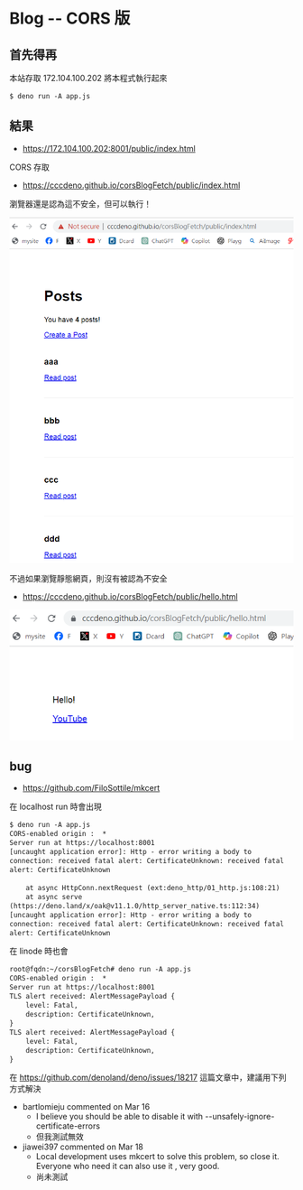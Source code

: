 # Blog -- CORS 版

## 首先得再

本站存取 172.104.100.202 將本程式執行起來

```
$ deno run -A app.js
```

## 結果

* https://172.104.100.202:8001/public/index.html

CORS 存取

* https://cccdeno.github.io/corsBlogFetch/public/index.html

瀏覽器還是認為這不安全，但可以執行！

![](./img/blogList.png)

不過如果瀏覽靜態網頁，則沒有被認為不安全

* https://cccdeno.github.io/corsBlogFetch/public/hello.html

![](./img/hello.png)

## bug

* https://github.com/FiloSottile/mkcert

在 localhost run 時會出現

```
$ deno run -A app.js
CORS-enabled origin :  *
Server run at https://localhost:8001
[uncaught application error]: Http - error writing a body to connection: received fatal alert: CertificateUnknown: received fatal alert: CertificateUnknown

    at async HttpConn.nextRequest (ext:deno_http/01_http.js:108:21)
    at async serve (https://deno.land/x/oak@v11.1.0/http_server_native.ts:112:34)
[uncaught application error]: Http - error writing a body to connection: received fatal alert: CertificateUnknown: received fatal alert: CertificateUnknown
```

在 linode 時也會

```
root@fqdn:~/corsBlogFetch# deno run -A app.js
CORS-enabled origin :  *
Server run at https://localhost:8001
TLS alert received: AlertMessagePayload {
    level: Fatal,
    description: CertificateUnknown,
}
TLS alert received: AlertMessagePayload {
    level: Fatal,
    description: CertificateUnknown,
}
```

在 https://github.com/denoland/deno/issues/18217 這篇文章中，建議用下列方式解決

* bartlomieju commented on Mar 16
    * I believe you should be able to disable it with --unsafely-ignore-certificate-errors
    * 但我測試無效
* jiawei397 commented on Mar 18
    * Local development uses mkcert to solve this problem, so close it. Everyone who need it can also use it , very good.
    * 尚未測試